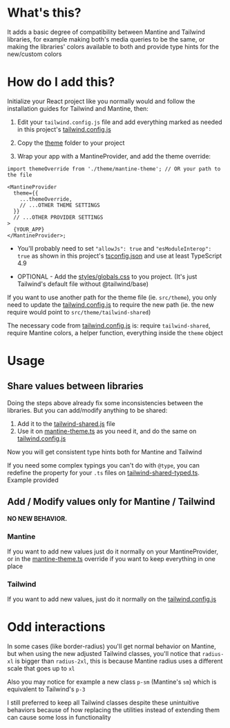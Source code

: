 # What's this?

It adds a basic degree of compatibility between Mantine and Tailwind libraries, for example making both's media queries to be the same, or making the libraries' colors available to both and provide type hints for the new/custom colors

# How do I add this?

Initialize your React project like you normally would and follow the installation guides for Tailwind and Mantine, then:

1. Edit your `tailwind.config.js` file and add everything marked as needed in this project's [tailwind.config.js](tailwind.config.js)

2. Copy the [theme](theme) folder to your project

3. Wrap your app with a MantineProvider, and add the theme override:

```tsx
import themeOverride from './theme/mantine-theme'; // OR your path to the file

<MantineProvider
  theme={{
    ...themeOverride,
    // ...OTHER THEME SETTINGS
  }}
  // ...OTHER PROVIDER SETTINGS
>
  {YOUR_APP}
</MantineProvider>;
```

- You'll probably need to set `"allowJs": true` and `"esModuleInterop": true` as shown in this project's [tsconfig.json](tsconfig.json) and use at least TypeScript 4.9

- OPTIONAL - Add the [styles/globals.css](styles/globals.css) to you project. (It's just Tailwind's default file without @tailwind/base)

If you want to use another path for the theme file (ie. `src/theme`), you only need to update the [tailwind.config.js](tailwind.config.js) to require the new path (ie. the new require would point to `src/theme/tailwind-shared`)

The necessary code from [tailwind.config.js](tailwind.config.js) is: require `tailwind-shared`, require Mantine colors, a helper function, everything inside the `theme` object

# Usage

## Share values between libraries

Doing the steps above already fix some inconsistencies between the libraries. But you can add/modify anything to be shared:

1. Add it to the [tailwind-shared.js](theme/tailwind-shared.js) file
2. Use it on [mantine-theme.ts](theme/mantine-theme.ts) as you need it, and do the same on [tailwind.config.js](tailwind.config.js)

Now you will get consistent type hints both for Mantine and Tailwind

If you need some complex typings you can't do with `@type`, you can redefine the property for your `.ts` files on [tailwind-shared-typed.ts](theme/tailwind-shared-typed.ts). Example provided

## Add / Modify values only for Mantine / Tailwind

**NO NEW BEHAVIOR.**

### Mantine

If you want to add new values just do it normally on your MantineProvider, or in the [mantine-theme.ts](theme/mantine-theme.ts) override if you want to keep everything in one place

### Tailwind

If you want to add new values, just do it normally on the [tailwind.config.js](tailwind.config.js)

# Odd interactions

In some cases (like border-radius) you'll get normal behavior on Mantine, but when using the new adjusted Tailwind classes, you'll notice that `radius-xl` is bigger than `radius-2xl`, this is because Mantine radius uses a different scale that goes up to `xl`

Also you may notice for example a new class `p-sm` (Mantine's `sm`) which is equivalent to Tailwind's `p-3`

I still preferred to keep all Tailwind classes despite these unintuitive behaviors because of how replacing the utilities instead of extending them can cause some loss in functionality
